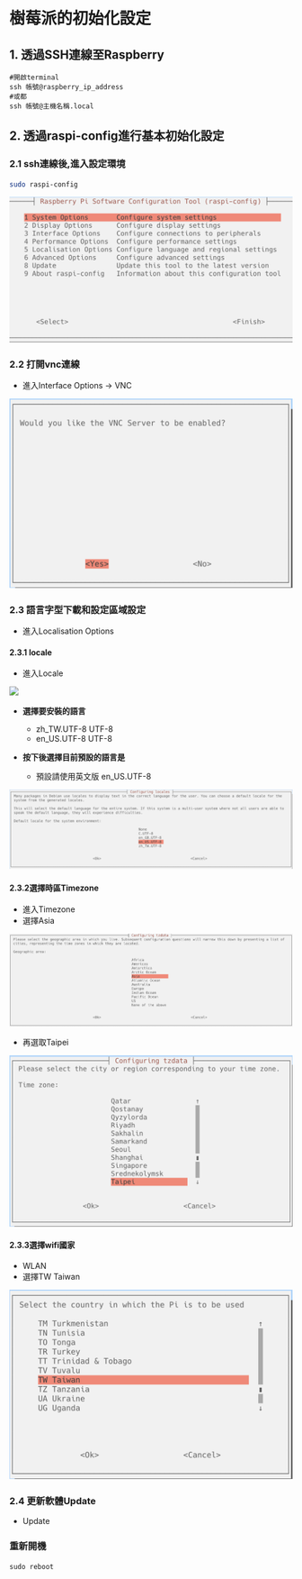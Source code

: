 # 樹莓派的初始化設定

## 1. 透過SSH連線至Raspberry

```
#開啟terminal
ssh 帳號@raspberry_ip_address
#或都
ssh 帳號@主機名稱.local
```

## 2. 透過raspi-config進行基本初始化設定

### **2.1 ssh連線後,進入設定環境**

```bash
sudo raspi-config
```

![](./images/pic1.png)

### **2.2 打開vnc連線**
- 進入Interface Options -> VNC

![](./images/pic2.png)

### **2.3 語言字型下載和設定區域設定**
- 進入Localisation Options

#### **2.3.1 locale**
- 進入Locale

![](./images/pic3.png)

- **選擇要安裝的語言**
	- zh_TW.UTF-8 UTF-8
	- en_US.UTF-8 UTF-8

- **按下後選擇目前預設的語言是**
	- 預設請使用英文版 en_US.UTF-8

![](./images/pic4.png)

#### **2.3.2選擇時區Timezone**
- 進入Timezone
- 選擇Asia

![](./images/pic5.png)

- 再選取Taipei

![](./images/pic6.png)

#### **2.3.3選擇wifi國家**
- WLAN
- 選擇TW Taiwan

![](./images/pic7.png)

### **2.4 更新軟體Update**
- Update

### **重新開機**

```
sudo reboot
```


























